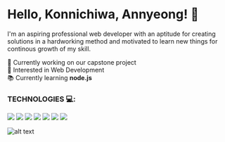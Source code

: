 # Hello, Konnichiwa, Annyeong! 👋
I'm an aspiring professional web developer with an aptitude for creating solutions in a hardworking method and motivated to learn new things for continous growth of my skill.



🔭 Currently working on our capstone project
<br> 👀 Interested in Web Development
<br> 📚 Currently learning __node.js__
<br>

### __TECHNOLOGIES__ 💻: <br>
<a href="https://skillicons.dev"><img src="https://skillicons.dev/icons?i=html" /></a>
<a href="https://skillicons.dev"><img src="https://skillicons.dev/icons?i=css" /></a>
<a href="https://skillicons.dev"><img src="https://skillicons.dev/icons?i=js" /></a>
<a href="https://skillicons.dev"><img src="https://skillicons.dev/icons?i=python" /></a>
<a href="https://skillicons.dev"><img src="https://skillicons.dev/icons?i=php" /></a>
<a href="https://skillicons.dev"><img src="https://skillicons.dev/icons?i=mysql" /></a>
<a href="https://skillicons.dev"><img src="https://skillicons.dev/icons?i=bootstrap" /></a>
<br>

![alt text](https://cdn.myanimelist.net/s/common/uploaded_files/1539652479-c3125b79f8d130a36f763f0af99b077e.jpeg)
